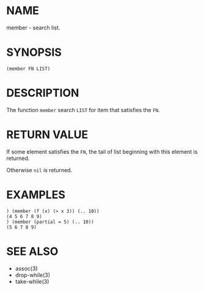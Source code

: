 # NAME
member - search list.

# SYNOPSIS

    (member FN LIST)

# DESCRIPTION
The function `member` search `LIST` for item that satisfies the `FN`.

# RETURN VALUE
If some element satisfies the `FN`, the tail of list beginning with this element is returned.

Otherwise `nil` is returned.

# EXAMPLES

    ) (member (f (x) (> x 3)) (.. 10))
    (4 5 6 7 8 9)
    ) (member (partial = 5) (.. 10))
    (5 6 7 8 9)

# SEE ALSO
- assoc(3)
- drop-while(3)
- take-while(3)
